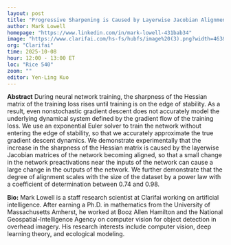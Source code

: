 ```yaml
---
layout: post
title: "Progressive Sharpening is Caused by Layerwise Jacobian Alignment"
author: Mark Lowell
homepage: "https://www.linkedin.com/in/mark-lowell-431bab34"
image: "https://www.clarifai.com/hs-fs/hubfs/image%20(3).png?width=463&height=512&name=image%20(3).png"
org: "Clarifai"
time: 2025-10-08
hour: 12:00 - 13:00 ET
loc: "Rice 540"
zoom: ""
editor: Yen-Ling Kuo
---
```


**Abstract**
During neural network training, the sharpness of the Hessian matrix of the training loss rises until training is on the edge of stability. As a result, even nonstochastic gradient descent does not accurately model the underlying dynamical system defined by the gradient flow of the training loss. We use an exponential Euler solver to train the network without entering the edge of stability, so that we accurately approximate the true gradient descent dynamics. We demonstrate experimentally that the increase in the sharpness of the Hessian matrix is caused by the layerwise Jacobian matrices of the network becoming aligned, so that a small change in the network preactivations near the inputs of the network can cause a large change in the outputs of the network. We further demonstrate that the degree of alignment scales with the size of the dataset by a power law with a coefficient of determination between 0.74 and 0.98.


**Bio:**
Mark Lowell is a staff research scientist at Clarifai working on artificial intelligence. After earning a Ph.D. in mathematics from the University of Massachusetts Amherst, he worked at Booz Allen Hamilton and the National Geospatial-Intelligence Agency on computer vision for object detection in overhead imagery. His research interests include computer vision, deep learning theory, and ecological modeling.

